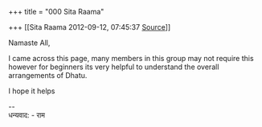 +++
title = "000 Sita Raama"

+++
[[Sita Raama	2012-09-12, 07:45:37 [Source](https://groups.google.com/g/samskrita/c/rvnvslFcxW0)]]



Namaste All,

I came across this page, many members in this group may not require this however for beginners its very helpful to understand the overall arrangements of Dhatu.

I hope it helps  

  

--  
धन्यवाद: - राम  


